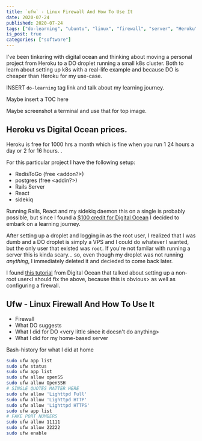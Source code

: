 ```yaml
---
title: `ufw` - Linux Firewall And How To Use It
date: 2020-07-24
published: 2020-07-24
tags: ["do-learning", "ubuntu", "linux", "firewall", "server", "Heroku", "digital-ocean"]
is_post: true
categories: ["software"]
---
```

I've been tinkering with digital ocean and thinking about moving a personal project from Heroku to a DO droplet running a small k8s cluster. Both to learn about setting up k8s with a real-life example and because DO is cheaper than Heroku for my use-case.

INSERT `do-learning` tag link and talk about my learning journey.

Maybe insert a TOC here

Maybe screenshot a terminal and use that for top image.
<!--more-->

## Heroku vs Digital Ocean prices.
Heroku is free for 1000 hrs a month which is fine when you run 1 <insert Heroku Term> 24 hours a day or 2 <term> for 16 hours. <maybe talk about pinging endpoints to say alive>.

For this particular project I have the following setup:
- RedisToGo (free <addon?>) <talk more>
- postgres (free <addin?>) <talk more>
- Rails Server
- React
- sidekiq

Running Rails, React and my sidekiq daemon this on a single <term> is probably possible, but since I found a [$100 credit for Digital Ocean](link) I decided to embark on a learning journey.

After setting up a droplet and logging in as the root user, I realized that I was dumb and a DO droplet is simply a VPS and I could do whatever I wanted, but the only user that existed was `root`. If you're not familar with running a server this is kinda scary... so, even though my droplet was not running _anything_, I immediately deleted it and decieded to come back later.

<words> I found [this tutorial](link) from Digital Ocean that talked about setting up a non-root user<I should fix the above, because this is obvious> as well as configuring a firewall.

## Ufw - Linux Firewall And How To Use It

- Firewall
- What DO suggests
- What I did for DO <very little since it doesn't do anything>
- What I did for my home-based server

Bash-history for what I did at home
```bash
sudo ufw app list
sudo ufw status
sudo ufw app list
sudo ufw allow openSS
sudo ufw allow OpenSSH
# SINGLE QUOTES MATTER HERE
sudo ufw allow 'Lighttpd Full'
sudo ufw allow 'Lighttpd HTTP'
sudo ufw allow 'Lighttpd HTTPS'
sudo ufw app list
# FAKE PORT NUMBERS
sudo ufw allow 11111
sudo ufw allow 22222
sudo ufw enable
```
